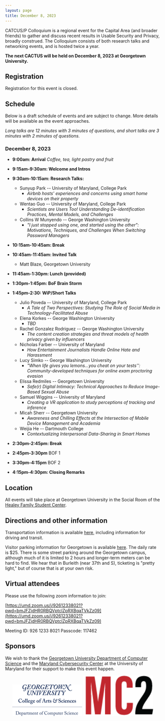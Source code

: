 ```yaml
---
layout: page
title: December 8, 2023
---
```


CATCUS/P Colloquium is a regional event for the Capital Area (and broader friends) to gather and discuss recent results in Usable Security and Privacy, broadly construed. The Colloquium consists of both research talks and networking events, and is hosted twice a year.

**The next CACTUS will be held on December 8, 2023 at Georgetown University.**

## Registration

Registration for this event is closed. 


## Schedule

Below is a draft schedule of events and are subject to change. More details will be available as the event approaches.

*Long talks are 12 minutes with 3 minutes of questions, and short talks are 3 minutes with 2 minutes of questions.*

### December 8, 2023

* **9:00am: Arrival** 
*Coffee, tea, light pastry and fruit* 

* **9:15am-9:30am: Welcome and Intros**

* **9:30am-10:15am: Research Talks:**
  * Sunyup Park -- University of Maryland, College Park
    * *Airbnb hosts' experiences and concerns using smart home devices on their property* 
  * Wentao Guo -- University of Maryland, College Park
    * *Scientists are Users Too! Understanding De-identification Practices, Mental Models, and Challenges*
  * Collins W Munyendo -- George Washington University
    * *"I just stopped using one, and started using the other": Motivations, Techniques, and Challenges When Switching Password Managers*

* **10:15am-10:45am: Break**

* **10:45am-11:45am: Invited Talk**
  * Matt Blaze, Georgetown University

* **11:45am-1:30pm: Lunch (provided)**

* **1:30pm-1:45pm: BoF Brain Storm**

* **1:45pm-2:30: WiP/Short Talks**
  * Julio Poveda -- University of Maryland, College Park
    * *A Tale of Two Perspectives: Studying The Role of Social Media in Technology-Facilitated Abuse*
  * Elena Korkes -- George Washington University
    * *TBD*
  * Rachel Gonzalez Rodriguez -- George Washington University
    * *The content creation strategies and threat models of health privacy given by influencers* 
  * Nicholas Farber -- University of Maryland
    * *How Entertainment Journalists Handle Online Hate and Harassment*
  * Lucy Simko -- George Washington University
    * *"When life gives you lemons...you cheat on your tests'': Community-developed techniques for online exam proctoring evasion* 
  * Elissa Redmiles -- Georgetown University
    * *Safe(r) Digital Intimacy: Technical Approaches to Reduce Image-Based Sexual Abuse* 
  * Samuel Wiggins -- University of Maryland
    * *Creating a VR application to study perceptions of tracking and inference*
  * Micah Sherr -- Georgetown University
    * *Awareness and Chilling Effects at the Intersection of Mobile Device Management and Academia*
  * Weijia He -- Dartmouth College
    * *Contextualizing Interpersonal Data-Sharing in Smart Homes*

* **2:30pm-2:45pm: Break**

* **2:45pm-3:30pm** BOF 1

* **3:30pm-4:15pm** BOF 2

* **4:15pm-4:30pm: Closing Remarks**


## Location

All events will take place at Georgetown University in the Social Room of the [Healey Family Student Center](https://www.google.com/maps/place/Healey+Family+Student+Center/@38.9063615,-77.0745591,17z/data=!3m1!4b1!4m6!3m5!1s0x89b7b641446b11bb:0x7867b892fee37e31!8m2!3d38.9063615!4d-77.0745591!16s%2Fg%2F11b7ll_9rh). 


## Directions and other information

Transportation information is available [here](https://www.georgetown.edu/plan-your-visit/#driving), including information for driving and transit. 

Visitor parking information for Georgetown is available [here](https://transportation.georgetown.edu/driving-and-parking/#VisitorParking). The daily rate is $25. There is some street parking around the Georgetown campus, although much of it is limited to 2 hours and longer-term meters can be hard to find. We hear that in Burleith (near 37th and S), ticketing is "pretty light," but of course that is at your own risk. 

## Virtual attendees

Please use the following zoom information to join:

[https://umd.zoom.us/j/92612338021?pwd=bmJFZjdHR0RBQVptclZpRXBqaTVkZz09](https://umd.zoom.us/j/92612338021?pwd=bmJFZjdHR0RBQVptclZpRXBqaTVkZz09)

Meeting ID: 926 1233 8021
Passcode: 117462


## Sponsors

We wish to thank the [Georgetown University Department of Computer Science](https://cs.georgetown.edu/#) and the [Maryland Cybersecurity Center](https://cyber.umd.edu/) at the University of Maryland for their support to make this event happen.

<center>
<img class="sonsor-img" src="images/Georgetown_S_CAS_ComputerScience_1c-blueCMYK.png" width="45%">
<img class="sonsor-img" src="images/mc2.png" width="45%">
</center>

